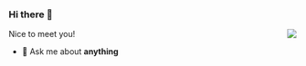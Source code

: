 ### Hi there 👋

<img align="right" src="https://github-readme-stats.vercel.app/api?username=Sadamingh">

Nice to meet you!

- 💬 Ask me about **anything**
